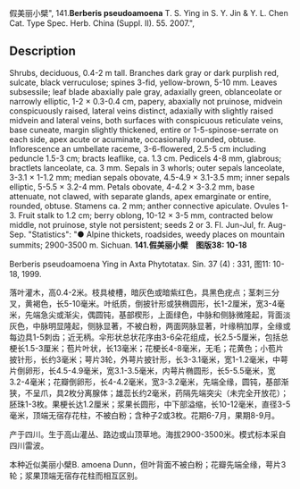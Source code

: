 假美丽小檗",
141.**Berberis pseudoamoena** T. S. Ying in S. Y. Jin & Y. L. Chen Cat. Type Spec. Herb. China (Suppl. II). 55. 2007.",

## Description
Shrubs, deciduous, 0.4-2 m tall. Branches dark gray or dark purplish red, sulcate, black verruculose; spines 3-fid, yellow-brown, 5-10 mm. Leaves subsessile; leaf blade abaxially pale gray, adaxially green, oblanceolate or narrowly elliptic, 1-2 × 0.3-0.4 cm, papery, abaxially not pruinose, midvein conspicuously raised, lateral veins distinct, adaxially with slightly raised midvein and lateral veins, both surfaces with conspicuous reticulate veins, base cuneate, margin slightly thickened, entire or 1-5-spinose-serrate on each side, apex acute or acuminate, occasionally rounded, obtuse. Inflorescence an umbellate raceme, 3-6-flowered, 2.5-5 cm including peduncle 1.5-3 cm; bracts leaflike, ca. 1.3 cm. Pedicels 4-8 mm, glabrous; bractlets lanceolate, ca. 3 mm. Sepals in 3 whorls; outer sepals lanceolate, 3-3.1 × 1-1.2 mm; median sepals obovate, 4.5-4.9 × 3.1-3.5 mm; inner sepals elliptic, 5-5.5 × 3.2-4 mm. Petals obovate, 4-4.2 × 3-3.2 mm, base attenuate, not clawed, with separate glands, apex emarginate or entire, rounded, obtuse. Stamens ca. 2 mm; anther connective apiculate. Ovules 1-3. Fruit stalk to 1.2 cm; berry oblong, 10-12 × 3-5 mm, contracted below middle, not pruinose, style not persistent; seeds 2 or 3. Fl. Jun-Jul, fr. Aug-Sep.
  "Statistics": "● Alpine thickets, roadsides, weedy places on mountain summits; 2900-3500 m. Sichuan.
**141.假美丽小檗　图版38: 10-18**

Berberis pseudoamoena Ying in Axta Phytotatax. Sin. 37 (4) : 331, 图11: 10-18, 1999.

落叶灌木，高0.4-2米。枝具棱槽，暗灰色或暗紫红色，具黑色疣点；茎刺三分叉，黄褐色，长5-10毫米。叶纸质，倒披针形或狭椭圆形，长1-2厘米，宽3-4毫米，先端急尖或渐尖，偶圆钝，基部楔形，上面绿色，中脉和侧脉微隆起，背面淡灰色，中脉明显隆起，侧脉显著，不被白粉，两面网脉显著，叶缘稍加厚，全缘或每边具1-5刺齿；近无柄。伞形状总状花序由3-6朵花组成，长2.5-5厘米，包括总梗长1.5-3厘米；苞片叶状，长13毫米；花梗长4-8毫米，无毛；花黄色；小苞片披针形，长约3毫米；萼片3轮，外萼片披针形，长3-3.1毫米，宽1-1.2毫米，中萼片倒卵形，长4.5-4.9毫米，宽3.1-3.5毫米，内萼片椭圆形，长5-5.5毫米，宽3.2-4毫米；花瓣倒卵形，长4-4.2毫米，宽3-3.2毫米，先端全缘，圆钝，基部渐狭，不呈爪，具2枚分离腺体；雄蕊长约2毫米，药隔先端突尖（未完全开放花）；胚珠1-3枚。果梗长达1.2厘米；浆果长圆形，中下部溢缩，长10-12毫米，直径3-5毫米，顶端无宿存花柱，不被白粉；含种子2或3枚。花期6-7月，果期8-9月。

产于四川。生于高山灌丛、路边或山顶草地。海拔2900-3500米。模式标本采自四川雷波。

本种近似美丽小檗B. amoena Dunn，但叶背面不被白粉；花瓣先端全缘，萼片3轮；浆果顶端无宿存花柱而相互区别。
